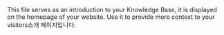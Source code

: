 This file serves as an introduction to your Knowledge Base, it is displayed on the homepage of your website. Use it to provide more context to your visitors소개 페이지입니다.

